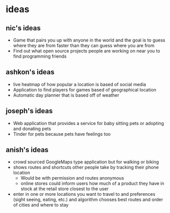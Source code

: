 # ideas
## nic's ideas
* Game that pairs you up with anyone in the world and the goal is to guess where they are from faster than they can guess where you are from
* Find out what open source projects people are working on near you to find programming friends
## ashkon's ideas
* live heatmap of how popular a location is based of social media
* Application to find players for games based of geographical location
* Automatic day planner that is based off of weather
## joseph's ideas
* Web application that provides a service for baby sitting pets or adopting and donating pets
* Tinder for pets because pets have feelings too
## anish's ideas
* crowd sourced GoogleMaps type application but for walking or biking
* shows routes and shortcuts other people take by tracking their phone location
  * Would be with permission and routes anonymous
  * online stores could inform users how much of a product they have in stock at the retail store closest to the user
* enter in one or more locations you want to travel to and preferences (sight seeing, eating, etc.) and algorithm chooses best routes and order of cities and where to stay
